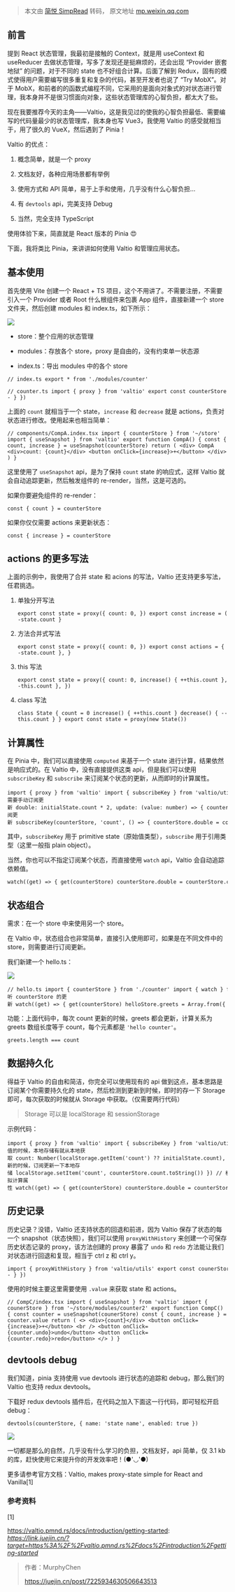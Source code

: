 > 本文由 [简悦 SimpRead](http://ksria.com/simpread/) 转码， 原文地址 [mp.weixin.qq.com](https://mp.weixin.qq.com/s/EA3qpsj_BsAiVCGweGpKiw)

前言
--

提到 React 状态管理，我最初是接触的 Context，就是用 useContext 和 useReducer 去做状态管理，写多了发现还是挺麻烦的，还会出现 “Provider 嵌套地狱” 的问题，对于不同的 state 也不好组合计算。后面了解到 Redux，固有的模式使得用户需要编写很多重复和复杂的代码，甚至开发者也说了 “Try MobX”。对于 MobX，和前者的的函数式编程不同，它采用的是面向对象式的对状态进行管理，我本身并不是很习惯面向对象，这些状态管理库的心智负担，都太大了些。

现在我要推荐今天的主角——Valtio，这是我见过的使我的心智负担最低、需要编写的代码量最少的状态管理库，我本身也写 Vue3，我使用 Valtio 的感受就相当于，用了很久的 VueX，然后遇到了 Pinia！

Valtio 的优点：

1.  概念简单，就是一个 proxy
    
2.  文档友好，各种应用场景都有举例
    
3.  使用方式和 API 简单，易于上手和使用，几乎没有什么心智负担...
    
4.  有 `devtools` api，完美支持 Debug
    
5.  当然，完全支持 TypeScript
    

使用体验下来，简直就是 React 版本的 Pinia 😍

下面，我将类比 Pinia，来讲讲如何使用 Valtio 和管理应用状态。

基本使用
----

首先使用 Vite 创建一个 React + TS 项目，这个不用讲了。不需要注册，不需要引入一个 Provider 或者 Root 什么根组件来包裹 App 组件，直接新建一个 store 文件夹，然后创建 modules 和 index.ts，如下所示：

![](https://mmbiz.qpic.cn/sz_mmbiz_png/H8M5QJDxMHq4WoQjscVPTibxk17KwsBSSUOPamwO3DUuxMPe8GuD3PxMwch5qt09U0EBHPuNibXF7I1QdGmMT5RQ/640?wx_fmt=png&from=appmsg)

*   store：整个应用的状态管理
    

*   modules：存放各个 store，proxy 是自由的，没有约束单一状态源
    
*   index.ts：导出 modules 中的各个 store
    

```
// index.ts export * from './modules/counter'
```

```
// counter.ts import { proxy } from 'valtio' export const counterStore = proxy({ // state count: 0, // action increase: () => { counterStore.count++ }, // action decrease: () => { counterStore.count-- } })
```

上面的 `count` 就相当于一个 state，`increase` 和 `decrease` 就是 actions，负责对状态进行修改。使用起来也相当简单：

```
// components/CompA.index.tsx import { counterStore } from '~/store' import { useSnapshot } from 'valtio' export function CompA() { const { count, increase } = useSnapshot(counterStore) return ( <div> CompA <div>count: {count}</div> <button onClick={increase}>+</button> </div> ) }
```

这里使用了 `useSnapshot` api，是为了保持 `count` state 的响应式，这样 Valtio 就会自动追踪更新，然后触发组件的 re-render，当然，这是可选的。

如果你要避免组件的 re-render：

```
const { count } = counterStore
```

如果你仅仅需要 actions 来更新状态：

```
const { increase } = counterStore
```

actions 的更多写法
-------------

上面的示例中，我使用了合并 state 和 acions 的写法，Valtio 还支持更多写法，任君挑选。

1.  单独分开写法
    
    ```
    export const state = proxy({ count: 0, }) export const increase = () => { ++state.count } export const decrease = () => { --state.count }
    ```
    
2.  方法合并式写法
    
    ```
    export const state = proxy({ count: 0, }) export const actions = { increase: () => { ++state.count }, decrease: () => { --state.count }, }
    ```
    
3.  this 写法
    
    ```
    export const state = proxy({ count: 0, increase() { ++this.count }, decrease() { --this.count }, })
    ```
    
4.  class 写法
    
    ```
    class State { count = 0 increase() { ++this.count } decrease() { --this.count } } export const state = proxy(new State())
    ```
    

计算属性
----

在 Pinia 中，我们可以直接使用 `computed` 来基于一个 state 进行计算，结果依然是响应式的。在 Valtio 中，没有直接提供这类 api，但是我们可以使用 `subscribeKey` 和 `subscribe` 来订阅某个状态的更新，从而即时的计算属性。

```
import { proxy } from 'valtio' import { subscribeKey } from 'valtio/utils' const initialState = { count: 0 } export const counterStore = proxy({ count: initialState.count, // computed，需要手动订阅更新 double: initialState.count * 2, update: (value: number) => { counterStore.count = value } }) // 订阅更新 subscribeKey(counterStore, 'count', () => { counterStore.double = counterStore.count * 2 })
```

其中，`subscribeKey` 用于 primitive state（原始值类型），`subscribe` 用于引用类型（这里一般指 plain object）。

当然，你也可以不指定订阅某个状态，而直接使用 `watch` api，Valtio 会自动追踪依赖值。

```
watch((get) => { get(counterStore) counterStore.double = counterStore.count * 2 })
```

状态组合
----

需求：在一个 store 中来使用另一个 store。

在 Valtio 中，状态组合也非常简单，直接引入使用即可，如果是在不同文件中的 store，则需要进行订阅更新。

我们新建一个 hello.ts：

![](https://mmbiz.qpic.cn/sz_mmbiz_png/H8M5QJDxMHq4WoQjscVPTibxk17KwsBSSoJrLCsdBcN6ibSZCuibGZibRbRdS13274ic7ic1hTuWKmBVzvtCOhLlTFxw/640?wx_fmt=png&from=appmsg)

```
// hello.ts import { counterStore } from './counter' import { watch } from 'valtio/utils' import { proxy } from 'valtio' const initGreet = 'hello counter' export const helloStore = proxy({ greets: Array.from({ length: counterStore.count }, () => initGreet), add: (value: string) => { helloStore.greets.push(value) } }) // 监听 counterStore 的更新 watch((get) => { get(counterStore) helloStore.greets = Array.from({ length: counterStore.count }, () => initGreet) })
```

功能：上面代码中，每次 count 更新的时候，greets 都会更新，计算关系为 greets 数组长度等于 count，每个元素都是 `'hello counter'`。

```
greets.length === count
```

数据持久化
-----

得益于 Valtio 的自由和简洁，你完全可以使用现有的 api 做到这点，基本思路是订阅某个你需要持久化的 state，然后检测到更新到时候，即时的存一下 Storage 即可，每次获取的时候就从 Storage 中获取。（仅需要两行代码）

> Storage 可以是 localStorage 和 sessionStorage

示例代码：

```
import { proxy } from 'valtio' import { subscribeKey } from 'valtio/utils' const initialState = { count: 0 } export const counterStore = proxy({ // 取值的时候，本地存储有就从本地获取 count: Number(localStorage.getItem('count') ?? initialState.count), double: initialState.count * 2, update: (value: number) => { counterStore.count = value } }) subscribeKey(counterStore, 'count', () => { // 更新的时候，订阅更新一下本地存储 localStorage.setItem('count', counterStore.count.toString()) }) // 模拟计算属性 watch((get) => { get(counterStore) counterStore.double = counterStore.count * 2 })
```

历史记录
----

历史记录？没错，Valtio 还支持状态的回退和前进，因为 Valtio 保存了状态的每一个 snapshot（状态快照），我们可以使用 `proxyWithHistory` 来创建一个可保存历史状态记录的 proxy，该方法创建的 proxy 暴露了 `undo` 和 `redo` 方法能让我们对状态进行回退和复现，相当于 ctrl z 和 ctrl y。

```
import { proxyWithHistory } from 'valtio/utils' export const counerStore = proxyWithHistory({ count: 0, increase: () => { counerStore.value.count++ }, decrease: () => { counerStore.value.count-- } })
```

使用的时候主要这里需要使用 `.value` 来获取 state 和 actions。

```
// CompC/index.tsx import { useSnapshot } from 'valtio' import { counerStore } from '~/store/modules/counter2' export function CompC() { const counter = useSnapshot(counerStore) const { count, increase } = counter.value return ( <> <div>{count}</div> <button onClick={increase}>+</button> <br /> <button onClick={counter.undo}>undo</button> <button onClick={counter.redo}>redo</button> </> ) }
```

devtools debug
--------------

我们知道，pinia 支持使用 vue devtools 进行状态的追踪和 debug，那么我们的 Valtio 也支持 redux devtools。

下载好 redux devtools 插件后，在代码之加入下面这一行代码，即可轻松开启 debug：

```
devtools(counterStore, { name: 'state name', enabled: true })
```

![](https://mmbiz.qpic.cn/sz_mmbiz_png/H8M5QJDxMHq4WoQjscVPTibxk17KwsBSSmU11FbLjZ6EeIkQayHTBFAAoKvJYCPNMR06OFoicBpSss9BXq0ltDpw/640?wx_fmt=png&from=appmsg)

一切都是那么的自然，几乎没有什么学习的负担，文档友好，api 简单，仅 3.1 kb 的库，赶快使用它来提升你的开发效率吧！(●'◡'●)

更多请参考官方文档：Valtio, makes proxy-state simple for React and Vanilla[1]

### 参考资料

[1]

https://valtio.pmnd.rs/docs/introduction/getting-started: _https://link.juejin.cn/?target=https%3A%2F%2Fvaltio.pmnd.rs%2Fdocs%2Fintroduction%2Fgetting-started_

> 作者：MurphyChen
> 
> https://juejin.cn/post/7225934630506643513